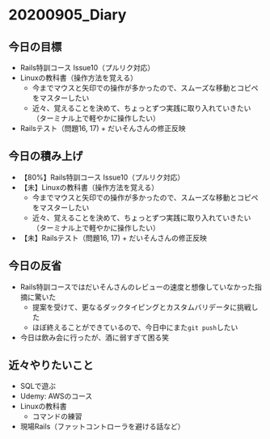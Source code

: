 # 20200905_Diary

## 今日の目標

- Rails特訓コース Issue10（プルリク対応）
- Linuxの教科書（操作方法を覚える）
  - 今までマウスと矢印での操作が多かったので、スムーズな移動とコピペをマスターしたい
  - 近々、覚えることを決めて、ちょっとずつ実践に取り入れていきたい（ターミナル上で軽やかに操作したい）
- Railsテスト（問題16, 17) + だいそんさんの修正反映

## 今日の積み上げ

- 【80%】Rails特訓コース Issue10（プルリク対応）
- 【未】Linuxの教科書（操作方法を覚える）
  - 今までマウスと矢印での操作が多かったので、スムーズな移動とコピペをマスターしたい
  - 近々、覚えることを決めて、ちょっとずつ実践に取り入れていきたい（ターミナル上で軽やかに操作したい）
- 【未】Railsテスト（問題16, 17) + だいそんさんの修正反映

## 今日の反省

- Rails特訓コースではだいそんさんのレビューの速度と想像していなかった指摘に驚いた
  - 提案を受けて、更なるダックタイピングとカスタムバリデータに挑戦した
  - ほぼ終えることができているので、今日中にまた`git push`したい
- 今日は飲み会に行ったが、酒に弱すぎて困る笑

## 近々やりたいこと

- SQLで遊ぶ
- Udemy: AWSのコース
- Linuxの教科書
  - コマンドの練習
- 現場Rails（ファットコントローラを避ける話など）
